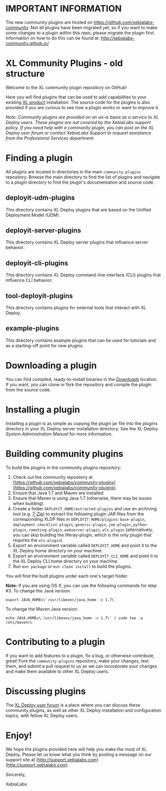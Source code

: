 # IMPORTANT INFORMATION #

The new community plugins are hosted on https://github.com/xebialabs-community. Not all plugins have been migrated yet, so if you want to make some changes to a plugin within this repo, please migrate the plugin first. Information on how to do this can be found at: http://xebialabs-community.github.io/

# XL Community Plugins - old structure #

Welcome to the XL community plugin repository on GitHub!

Here you will find plugins that can be used to add capabilities to your existing [XL product](http://www.xebialabs.com/tour) installation. The source code
for the plugins is also provided if you are curious to see how a plugin works or want to improve it.

_Note: Community plugins are provided on an as-is basis as a service to XL Deploy users. These plugins are not covered by the XebiaLabs support policy. If you need help with a community plugin, you can post on the XL Deploy user forum or contact XebiaLabs Support to request assistance from the Professional Services department._

# Finding a plugin

All plugins are located in directories in the main `community-plugins` repository. Browse the main directory to find the list of plugins and navigate to a plugin directory to find the plugin's documentation and source code.

## deployit-udm-plugins

This directory contains XL Deploy plugins that are based on the Unified Deployment Model (UDM).

## deployit-server-plugins

This directory contains XL Deploy server plugins that influence server behavior.

## deployit-cli-plugins

This directory contains XL Deploy command-line interface (CLI) plugins that influence CLI behavior.

## tool-deployit-plugins

This directory contains plugins for external tools that interact with XL Deploy.

## example-plugins

This directory contains example plugins that can be used for tutorials and as a starting-off point for new plugins.

# Downloading a plugin

You can find compiled, ready-to-install binaries in the [_Downloads_](https://dist.xebialabs.com/public/community/) location.
If you want, you can clone or fork the repository and compile the plugin from the source code.

# Installing a plugin

Installing a plugin is as simple as copying the plugin jar file into the _plugins_ directory in your XL Deploy server installation directory. See the XL Deploy *System Administration Manual* for more information.

# Building community plugins

To build the plugins in the community plugins repository:
 
1.  Check out the community repository at [https://github.com/xebialabs/community-plugins](https://github.com/xebialabs/community-plugins).
2.  Ensure that Java 1.7 and Maven are installed. 
3.  Ensure that Maven is using Java 1.7 (otherwise, there may be issues when building).
4.  Create a folder `DEPLOYIT_HOME/extracted-plugins` and use an archiving tool (e.g. [7-Zip](http://www.7-zip.org/)) to extract the following plugin JAR files from the corresponding XLDP files in `DEPLOYIT_HOME/plugins`: `base-plugin`, `deployment-checklist-plugin`, `generic-plugin`, `jee-plugin`, `python-plugin`, `remoting-plugin`, `webserver-plugin`, `wls-plugin` (alternatively, you can skip building the liferay-plugin, which is the only plugin that requires the `wls-plugin`)
5.  Export an environment variable called `DEPLOYIT_HOME` and point it to the XL Deploy home directory on your machine.
6.  Export an environment variable called `DEPLOYIT_CLI_HOME` and point it to the XL Deploy CLI home directory on your machine.
7.  Run `mvn package` or `mvn clean install` to build the plugins. 

You will find the built plugins under each one's target folder.

**Note:** If you are using OS X, you can use the following commands for step #3. To change the Java version: 

    export JAVA_HOME=\`/usr/libexec/java_home -v 1.7\`
    
To change the Maven Java version:

    echo JAVA_HOME=\`/usr/libexec/java_home -v 1.7\` | sudo tee -a /etc/mavenrc

# Contributing to a plugin

If you want to add features to a plugin, fix a bug, or otherwise contribute, great! Fork the `community-plugins` repository, make your changes, test them, and submit a pull request to us so we can incorporate your changes and make them available
to other XL Deploy users. 

# Discussing plugins

The [XL Deploy user forum](http://support.xebialabs.com/forums/20273366-deployit-users) is a place where you can discuss these community plugins, as well as other XL Deploy installation and configuration topics, with fellow XL Deploy users.

# Enjoy!

We hope the plugins provided here will help you make the most of XL Deploy. Please let us know what you think by posting a message on our support site at [http://support.xebialabs.com](http://support.xebialabs.com).

Sincerely,

XebiaLabs

